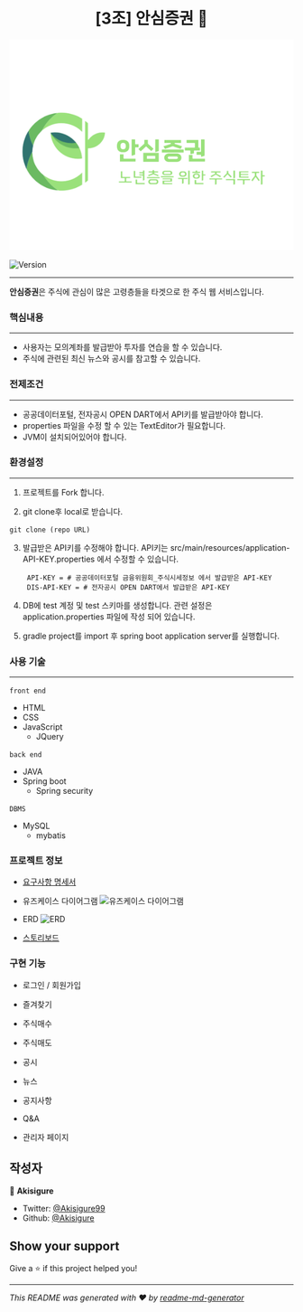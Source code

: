 <h1 align="center">[3조] 안심증권 👋</h1>
<p align="center"><img alt="logo" src="https://github.com/Akisigure/seniorInvest/blob/main/src/main/webapp/img/logo.png" /></p>
<p>
  <img alt="Version" src="https://img.shields.io/badge/version-1.0-blue.svg?cacheSeconds=2592000" />
  <a href="https://twitter.com/Akisigure99" target="_blank">
  </a>
</p>

<hr>

<b>안심증권</b>은 주식에 관심이 많은 고령층들을 타겟으로 한 주식 웹 서비스입니다.

### 핵심내용
<hr>

* 사용자는 모의계좌를 발급받아 투자를 연습을 할 수 있습니다.
* 주식에 관련된 최신 뉴스와 공시를 참고할 수 있습니다.

### 전제조건
<hr>

* 공공데이터포털, 전자공시 OPEN DART에서 API키를 발급받아야 합니다.
* properties 파일을 수정 할 수 있는 TextEditor가 필요합니다.
* JVM이 설치되어있어야 합니다.

### 환경설정
<hr>

1. 프로젝트를 Fork 합니다.

2. git clone후 local로 받습니다.
  ```git
  git clone (repo URL)
  ```
3. 발급받은 API키를 수정해야 합니다.
   API키는 src/main/resources/application-API-KEY.properties 에서 수정할 수 있습니다.

   ```application-API-KEY.properties
    API-KEY = # 공공데이터포털 금융위원회_주식시세정보 에서 발급받은 API-KEY
    DIS-API-KEY = # 전자공시 OPEN DART에서 발급받은 API-KEY
   ```

4. DB에 test 계정 및 test 스키마를 생성합니다. 관련 설정은 application.properties 파일에 작성 되어 있습니다.

5. gradle project를 import 후 spring boot application server를 실행합니다.

### 사용 기술
<hr>

```front end```
* HTML
* CSS
* JavaScript
  * JQuery

```back end```
* JAVA
* Spring boot
  * Spring security

```DBMS```
* MySQL
  * mybatis


### 프로젝트 정보

 *  [요구사항 명세서](https://github.com/Akisigure/seniorInvest/issues/58#issue-1747037645)

 * 유즈케이스 다이어그램
    ![유즈케이스 다이어그램](https://github.com/Akisigure/seniorInvest/assets/122990146/b0e35f5c-5b15-40b5-81ee-c3f924fb2bce)


 * ERD
![ERD](https://github.com/Akisigure/seniorInvest/assets/122990146/0145bb32-815d-4329-a6e0-1b18bcea7c47)

 * [스토리보드](https://github.com/Akisigure/seniorInvest/files/11684842/_3.pdf) 
 




### 구현 기능

 * 로그인 / 회원가입

 * 즐겨찾기
  
 * 주식매수
  
 * 주식매도
  
 * 공시
  
 * 뉴스
  
 * 공지사항
  
 * Q&A
 
 * 관리자 페이지

## 작성자

👤 **Akisigure**

* Twitter: [@Akisigure99](https://twitter.com/Akisigure99)
* Github: [@Akisigure](https://github.com/Akisigure)

## Show your support

Give a ⭐️ if this project helped you!

***
_This README was generated with ❤️ by [readme-md-generator](https://github.com/kefranabg/readme-md-generator)_
